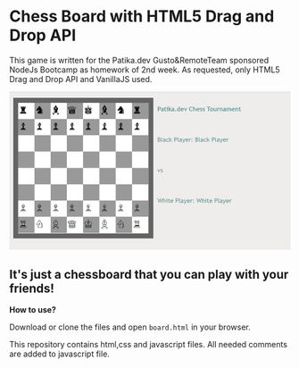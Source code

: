 # Chess Board with HTML5 Drag and Drop API

This game is written for the Patika.dev Gusto&RemoteTeam sponsored NodeJs Bootcamp as homework of 2nd week. 
As requested, only HTML5 Drag and Drop API and VanillaJS used.


![alt text](https://raw.githubusercontent.com/Kodluyoruz-NodeJs-Bootcamp/week1-omerization/master/board.jpg?token=AHYJXP3TTYCJSNSAZQRZ6A3B2MFA4)

## It's just a chessboard that you can play with your friends!

**How to use?**

Download or clone the files and open `board.html` in your browser.

This repository contains html,css and javascript files. All needed comments are added to javascript file.
